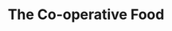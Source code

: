 ---
title: "The Co-operative Food"
url: /ashby-de-la-zouch/the-co-operative-food/
shop: supermarket
---